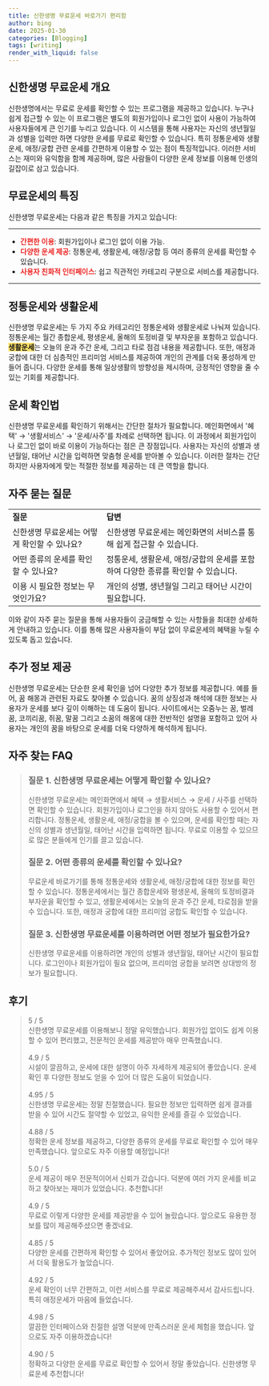 ```yaml
---
title: 신한생명 무료운세 바로가기 편리함
author: bing
date: 2025-01-30
categories: [Blogging]
tags: [writing]
render_with_liquid: false
---
```



<h2 id='신한생명 무료운세 개요'>신한생명 무료운세 개요</h2>

<p>신한생명에서는 무료로 운세를 확인할 수 있는 프로그램을 제공하고 있습니다. 누구나 쉽게 접근할 수 있는 이 프로그램은 별도의 회원가입이나 로그인 없이 사용이 가능하여 사용자들에게 큰 인기를 누리고 있습니다. 이 시스템을 통해 사용자는 자신의 생년월일과 성별을 입력만 하면 다양한 운세를 무료로 확인할 수 있습니다. 특히 정통운세와 생활운세, 애정/궁합 관련 운세를 간편하게 이용할 수 있는 점이 특징적입니다. 이러한 서비스는 재미와 유익함을 함께 제공하며, 많은 사람들이 다양한 운세 정보를 이용해 인생의 길잡이로 삼고 있습니다.</p>

<h2 id='무료운세의 특징'>무료운세의 특징</h2>

<p>신한생명 무료운세는 다음과 같은 특징을 가지고 있습니다:</p>

<hr />

<ul>
    <li><b><span style="color: #ee2323;">간편한 이용</span></b>: 회원가입이나 로그인 없이 이용 가능.</li>
    <li><b><span style="color: #ee2323;">다양한 운세 제공</span></b>: 정통운세, 생활운세, 애정/궁합 등 여러 종류의 운세를 확인할 수 있습니다.</li>
    <li><b><span style="color: #ee2323;">사용자 친화적 인터페이스</span></b>: 쉽고 직관적인 카테고리 구분으로 서비스를 제공합니다.</li>
</ul>

<hr />

<h2 id='정통운세와 생활운세'>정통운세와 생활운세</h2>

<p>신한생명 무료운세는 두 가지 주요 카테고리인 정통운세와 생활운세로 나눠져 있습니다. 정통운세는 월간 종합운세, 평생운세, 올해의 토정비결 및 부자운을 포함하고 있습니다. <b><span style="background-color: #ffe066;">생활운세</span></b>는 오늘의 운과 주간 운세, 그리고 타로 점검 내용을 제공합니다. 또한, 애정과 궁합에 대한 더 심층적인 프리미엄 서비스를 제공하여 개인의 관계를 더욱 풍성하게 만들어 줍니다. 다양한 운세를 통해 일상생활의 방향성을 제시하며, 긍정적인 영향을 줄 수 있는 기회를 제공합니다.</p>

<h2 id='운세 확인법'>운세 확인법</h2>

<p>신한생명 무료운세를 확인하기 위해서는 간단한 절차가 필요합니다. 메인화면에서 '혜택' → '생활서비스' → '운세/사주'를 차례로 선택하면 됩니다. 이 과정에서 회원가입이나 로그인 없이 바로 이용이 가능하다는 점은 큰 장점입니다. 사용자는 자신의 성별과 생년월일, 태어난 시간을 입력하면 맞춤형 운세를 받아볼 수 있습니다. 이러한 절차는 간단하지만 사용자에게 맞는 적절한 정보를 제공하는 데 큰 역할을 합니다.</p>

<h2 id='자주 묻는 질문'>자주 묻는 질문</h2>

<table>
    <tr>
        <td><b>질문</b></td>
        <td><b>답변</b></td>
    </tr>
    <tr>
        <td>신한생명 무료운세는 어떻게 확인할 수 있나요?</td>
        <td>신한생명 무료운세는 메인화면의 서비스를 통해 쉽게 접근할 수 있습니다.</td>
    </tr>
    <tr>
        <td>어떤 종류의 운세를 확인할 수 있나요?</td>
        <td>정통운세, 생활운세, 애정/궁합의 운세를 포함하여 다양한 종류를 확인할 수 있습니다.</td>
    </tr>
    <tr>
        <td>이용 시 필요한 정보는 무엇인가요?</td>
        <td>개인의 성별, 생년월일 그리고 태어난 시간이 필요합니다.</td>
    </tr>
</table>

<p>이와 같이 자주 묻는 질문을 통해 사용자들이 궁금해할 수 있는 사항들을 최대한 상세하게 안내하고 있습니다. 이를 통해 많은 사용자들이 부담 없이 무료운세의 혜택을 누릴 수 있도록 돕고 있습니다.</p>

<h2 id='추가 정보 제공'>추가 정보 제공</h2>

<p>신한생명 무료운세는 단순한 운세 확인을 넘어 다양한 추가 정보를 제공합니다. 예를 들어, 꿈 해몽과 관련된 자료도 찾아볼 수 있습니다. 꿈의 상징성과 해석에 대한 정보는 사용자가 운세를 보다 깊이 이해하는 데 도움이 됩니다. 사이트에서는 오줌누는 꿈, 벌레꿈, 코끼리꿈, 쥐꿈, 말꿈 그리고 소꿈의 해몽에 대한 전반적인 설명을 포함하고 있어 사용자는 개인의 꿈을 바탕으로 운세를 더욱 다양하게 해석하게 됩니다.</p>


<h2 id='자주_찾는_FAQ'>자주 찾는 FAQ</h2>
<div itemscope="" itemtype="https://schema.org/FAQPage"> 
<blockquote> 
<div itemscope="" itemprop="mainEntity" itemtype="https://schema.org/Question"> 
<h3 itemprop="name">질문 1. 신한생명 무료운세는 어떻게 확인할 수 있나요?</h3> 
<div itemscope="" itemprop="acceptedAnswer" itemtype="https://schema.org/Answer"> 
<span itemprop="text"> 
<p>신한생명 무료운세는 메인화면에서 혜택 → 생활서비스 → 운세 / 사주를 선택하면 확인할 수 있습니다. 회원가입이나 로그인을 하지 않아도 사용할 수 있어서 편리합니다. 정통운세, 생활운세, 애정/궁합을 볼 수 있으며, 운세를 확인할 때는 자신의 성별과 생년월일, 태어난 시간을 입력하면 됩니다. 무료로 이용할 수 있으므로 많은 분들에게 인기를 끌고 있습니다.</p> 
</span> 
</div> 
</div> 

<div itemscope="" itemprop="mainEntity" itemtype="https://schema.org/Question"> 
<h3 itemprop="name">질문 2. 어떤 종류의 운세를 확인할 수 있나요?</h3> 
<div itemscope="" itemprop="acceptedAnswer" itemtype="https://schema.org/Answer"> 
<span itemprop="text"> 
<p>무료운세 바로가기를 통해 정통운세와 생활운세, 애정/궁합에 대한 정보를 확인할 수 있습니다. 정통운세에서는 월간 종합운세와 평생운세, 올해의 토정비결과 부자운을 확인할 수 있고, 생활운세에서는 오늘의 운과 주간 운세, 타로점을 받을 수 있습니다. 또한, 애정과 궁합에 대한 프리미엄 궁합도 확인할 수 있습니다.</p> 
</span> 
</div> 
</div> 

<div itemscope="" itemprop="mainEntity" itemtype="https://schema.org/Question"> 
<h3 itemprop="name">질문 3. 신한생명 무료운세를 이용하려면 어떤 정보가 필요한가요?</h3> 
<div itemscope="" itemprop="acceptedAnswer" itemtype="https://schema.org/Answer"> 
<span itemprop="text"> 
<p>신한생명 무료운세를 이용하려면 개인의 성별과 생년월일, 태어난 시간이 필요합니다. 로그인이나 회원가입이 필요 없으며, 프리미엄 궁합을 보려면 상대방의 정보가 필요합니다.</p> 
</span> 
</div> 
</div> 
</blockquote> 
</div>
<h2 id='후기'>후기</h2>
<div itemscope itemtype="https://schema.org/Product">
  <blockquote>
  <div itemprop="review" itemscope itemtype="https://schema.org/Review">
      <div itemprop="reviewRating" itemscope itemtype="https://schema.org/Rating"> <span itemprop="ratingValue">5</span> / <span itemprop="bestRating">5</span> </div>
      <span itemprop="reviewBody">신한생명 무료운세를 이용해보니 정말 유익했습니다. 회원가입 없이도 쉽게 이용할 수 있어 편리했고, 전문적인 운세를 제공받아 매우 만족했습니다.</span>
  </div>
  <br>
  <div itemprop="review" itemscope itemtype="https://schema.org/Review">
      <div itemprop="reviewRating" itemscope itemtype="https://schema.org/Rating"> <span itemprop="ratingValue">4.9</span> / <span itemprop="bestRating">5</span> </div>
      <span itemprop="reviewBody">시설이 깔끔하고, 운세에 대한 설명이 아주 자세하게 제공되어 좋았습니다. 운세 확인 후 다양한 정보도 얻을 수 있어 더 많은 도움이 되었습니다.</span>
  </div>
  <br>
  <div itemprop="review" itemscope itemtype="https://schema.org/Review">
      <div itemprop="reviewRating" itemscope itemtype="https://schema.org/Rating"> <span itemprop="ratingValue">4.95</span> / <span itemprop="bestRating">5</span> </div>
      <span itemprop="reviewBody">신한생명 무료운세는 정말 친절했습니다. 필요한 정보만 입력하면 쉽게 결과를 받을 수 있어 시간도 절약할 수 있었고, 유익한 운세를 즐길 수 있었습니다.</span>
  </div>
  <br>
  <div itemprop="review" itemscope itemtype="https://schema.org/Review">
      <div itemprop="reviewRating" itemscope itemtype="https://schema.org/Rating"> <span itemprop="ratingValue">4.88</span> / <span itemprop="bestRating">5</span> </div>
      <span itemprop="reviewBody">정확한 운세 정보를 제공하고, 다양한 종류의 운세를 무료로 확인할 수 있어 매우 만족했습니다. 앞으로도 자주 이용할 예정입니다!</span>
  </div>
  <br>
  <div itemprop="review" itemscope itemtype="https://schema.org/Review">
      <div itemprop="reviewRating" itemscope itemtype="https://schema.org/Rating"> <span itemprop="ratingValue">5.0</span> / <span itemprop="bestRating">5</span> </div>
      <span itemprop="reviewBody">운세 제공이 매우 전문적이어서 신뢰가 갔습니다. 덕분에 여러 가지 운세를 비교하고 찾아보는 재미가 있었습니다. 추천합니다!</span>
  </div>
  <br>
  <div itemprop="review" itemscope itemtype="https://schema.org/Review">
      <div itemprop="reviewRating" itemscope itemtype="https://schema.org/Rating"> <span itemprop="ratingValue">4.9</span> / <span itemprop="bestRating">5</span> </div>
      <span itemprop="reviewBody">무료로 이렇게 다양한 운세를 제공받을 수 있어 놀랐습니다. 앞으로도 유용한 정보를 많이 제공해주셨으면 좋겠네요.</span>
  </div>
  <br>
  <div itemprop="review" itemscope itemtype="https://schema.org/Review">
      <div itemprop="reviewRating" itemscope itemtype="https://schema.org/Rating"> <span itemprop="ratingValue">4.85</span> / <span itemprop="bestRating">5</span> </div>
      <span itemprop="reviewBody">다양한 운세를 간편하게 확인할 수 있어서 좋았어요. 추가적인 정보도 많이 있어서 더욱 활용도가 높았습니다.</span>
  </div>
  <br>
  <div itemprop="review" itemscope itemtype="https://schema.org/Review">
      <div itemprop="reviewRating" itemscope itemtype="https://schema.org/Rating"> <span itemprop="ratingValue">4.92</span> / <span itemprop="bestRating">5</span> </div>
      <span itemprop="reviewBody">운세 확인이 너무 간편하고, 이런 서비스를 무료로 제공해주셔서 감사드립니다. 특히 애정운세가 마음에 들었습니다.</span>
  </div>
  <br>
  <div itemprop="review" itemscope itemtype="https://schema.org/Review">
      <div itemprop="reviewRating" itemscope itemtype="https://schema.org/Rating"> <span itemprop="ratingValue">4.98</span> / <span itemprop="bestRating">5</span> </div>
      <span itemprop="reviewBody">깔끔한 인터페이스와 친절한 설명 덕분에 만족스러운 운세 체험을 했습니다. 앞으로도 자주 이용하겠습니다!</span>
  </div>
  <br>
  <div itemprop="review" itemscope itemtype="https://schema.org/Review">
      <div itemprop="reviewRating" itemscope itemtype="https://schema.org/Rating"> <span itemprop="ratingValue">4.90</span> / <span itemprop="bestRating">5</span> </div>
      <span itemprop="reviewBody">정확하고 다양한 운세를 무료로 확인할 수 있어서 정말 좋았습니다. 신한생명 무료운세 추천합니다!</span>
  </div>
  </blockquote>
</div>
